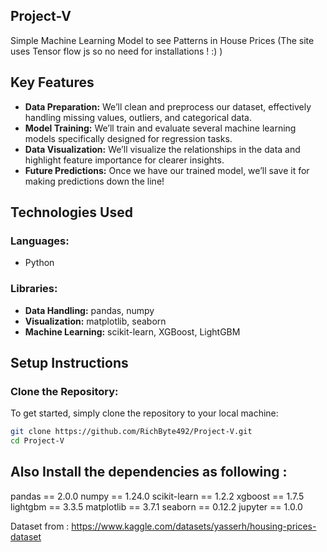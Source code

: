 ## Project-V
Simple Machine Learning Model to see Patterns in House Prices 
(The site uses Tensor flow js so no need for installations ! :) )

## Key Features
- **Data Preparation:** We’ll clean and preprocess our dataset, effectively handling missing values, outliers, and categorical data.
- **Model Training:** We’ll train and evaluate several machine learning models specifically designed for regression tasks.
- **Data Visualization:** We’ll visualize the relationships in the data and highlight feature importance for clearer insights.
- **Future Predictions:** Once we have our trained model, we’ll save it for making predictions down the line!

## Technologies Used
### Languages:
- Python

### Libraries:
- **Data Handling:** pandas, numpy
- **Visualization:** matplotlib, seaborn
- **Machine Learning:** scikit-learn, XGBoost, LightGBM

## Setup Instructions

### Clone the Repository:
To get started, simply clone the repository to your local machine:
```bash
git clone https://github.com/RichByte492/Project-V.git
cd Project-V
```

## Also Install the dependencies as following :
pandas == 2.0.0
numpy == 1.24.0
scikit-learn == 1.2.2
xgboost == 1.7.5
lightgbm == 3.3.5
matplotlib == 3.7.1
seaborn == 0.12.2
jupyter == 1.0.0

Dataset from : https://www.kaggle.com/datasets/yasserh/housing-prices-dataset
